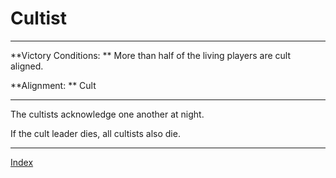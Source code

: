 # Cultist

---

**Victory Conditions: **
More than half of the living players are cult aligned. 

**Alignment: **
Cult

---

The cultists acknowledge one another at night.

If the cult leader dies, all cultists also die.

---

[Index](Index)